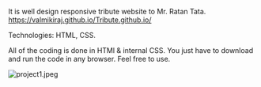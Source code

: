 It is well design responsive tribute website to Mr. Ratan Tata.
https://valmikiraj.github.io/Tribute.github.io/

Technologies: HTML, CSS.

All of the coding is done in HTMl & internal CSS.
You just have to  download and run the code in any browser.
Feel free to use.

![project1.jpeg](https://user-images.githubusercontent.com/83907328/119170523-f988bb80-ba80-11eb-99ab-a4aafe8a0390.jpeg)
